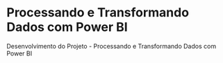 # Processando e Transformando Dados com Power BI
Desenvolvimento do Projeto - Processando e Transformando Dados com Power BI
